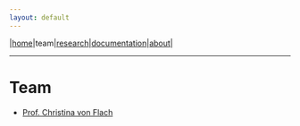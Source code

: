 ```yaml
---
layout: default
---
```


|[home](../index.md)|team|[research](../research)|[documentation](../docs)|[about](../about.md)|

* * * 

# Team

+ [Prof. Christina von Flach](./christinaflach.md)

